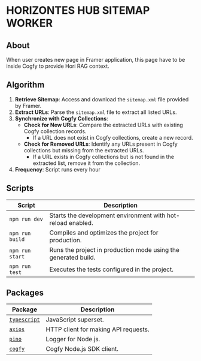 # HORIZONTES HUB SITEMAP WORKER

## About
When user creates new page in Framer application, this page have to be inside Cogfy to provide Hori RAG context.

## Algorithm
1. **Retrieve Sitemap**: Access and download the `sitemap.xml` file provided by Framer.
2. **Extract URLs**: Parse the `sitemap.xml` file to extract all listed URLs.
3. **Synchronize with Cogfy Collections**:
   - **Check for New URLs**: Compare the extracted URLs with existing Cogfy collection records.
     - If a URL does not exist in Cogfy collections, create a new record.
   - **Check for Removed URLs**: Identify any URLs present in Cogfy collections but missing from the extracted URLs.
     - If a URL exists in Cogfy collections but is not found in the extracted list, remove it from the collection.
4. **Frequency**: Script runs every hour

## Scripts
| Script           | Description                                                        |
|-------------------|--------------------------------------------------------------------|
| `npm run dev`    | Starts the development environment with hot-reload enabled.        |
| `npm run build`  | Compiles and optimizes the project for production.                 |
| `npm run start`  | Runs the project in production mode using the generated build.     |
| `npm run test`   | Executes the tests configured in the project.                      |

## Packages
| Package                                         | Description                          |
|-------------------------------------------------|--------------------------------------|
| [`typescript`](https://www.typescriptlang.org/) | JavaScript superset.                 |
| [`axios`](https://axios-http.com/)              | HTTP client for making API requests. |
| [`pino`](https://getpino.io/)                   | Logger for Node.js.                  |
| [`cogfy`](https://docs.cogfy.com/nodejs)              | Cogfy Node.js SDK client.            |


